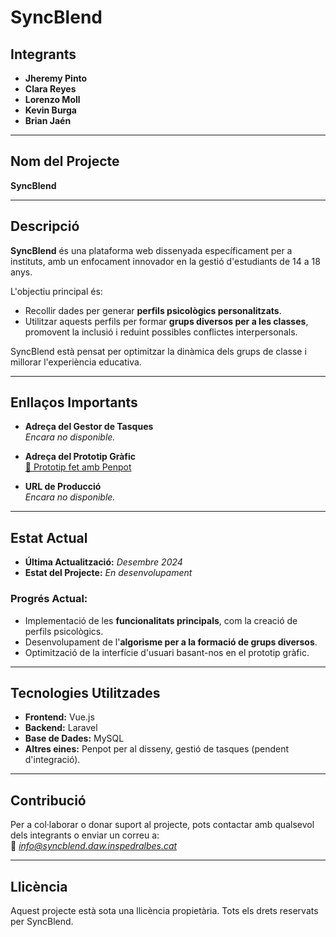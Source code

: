# **SyncBlend**

## **Integrants**
- **Jheremy Pinto**
- **Clara Reyes**
- **Lorenzo Moll**
- **Kevin Burga**
- **Brian Jaén**

---

## **Nom del Projecte**
**SyncBlend**

---

## **Descripció**
**SyncBlend** és una plataforma web dissenyada específicament per a instituts, amb un enfocament innovador en la gestió d'estudiants de 14 a 18 anys.

L'objectiu principal és:
- Recollir dades per generar **perfils psicològics personalitzats**.
- Utilitzar aquests perfils per formar **grups diversos per a les classes**, promovent la inclusió i reduint possibles conflictes interpersonals.

SyncBlend està pensat per optimitzar la dinàmica dels grups de classe i millorar l'experiència educativa.

---

## **Enllaços Importants**

- **Adreça del Gestor de Tasques**  
  *Encara no disponible.*

- **Adreça del Prototip Gràfic**  
  [🔗 Prototip fet amb Penpot](https://design.penpot.app/#/view/7ad540b5-8190-815d-8005-5cec7bbba935?page-id=7ad540b5-8190-815d-8005-5cec7bbba936&section=interactions&index=0&share-id=a0a8e792-b2d2-818e-8005-5e325e615b91)

- **URL de Producció**  
  *Encara no disponible.*

---

## **Estat Actual**

- **Última Actualització:** *Desembre 2024*
- **Estat del Projecte:** *En desenvolupament*

### Progrés Actual:
- Implementació de les **funcionalitats principals**, com la creació de perfils psicològics.
- Desenvolupament de l'**algorisme per a la formació de grups diversos**.
- Optimització de la interfície d'usuari basant-nos en el prototip gràfic.

---

## **Tecnologies Utilitzades**
- **Frontend:** Vue.js
- **Backend:** Laravel
- **Base de Dades:** MySQL
- **Altres eines:** Penpot per al disseny, gestió de tasques (pendent d'integració).

---

## **Contribució**
Per a col·laborar o donar suport al projecte, pots contactar amb qualsevol dels integrants o enviar un correu a:  
📩 *info@syncblend.daw.inspedralbes.cat*

---

## **Llicència**
Aquest projecte està sota una llicència propietària. Tots els drets reservats per SyncBlend.
